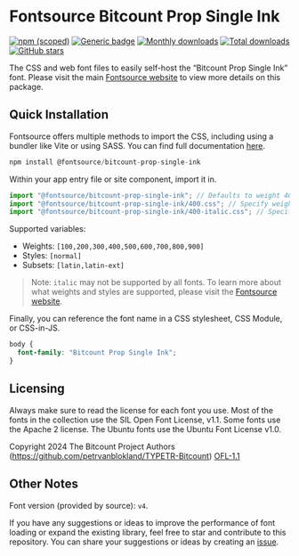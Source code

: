 # Fontsource Bitcount Prop Single Ink

[![npm (scoped)](https://img.shields.io/npm/v/@fontsource/bitcount-prop-single-ink?color=brightgreen)](https://www.npmjs.com/package/@fontsource/bitcount-prop-single-ink) [![Generic badge](https://img.shields.io/badge/fontsource-passing-brightgreen)](https://github.com/fontsource/fontsource) [![Monthly downloads](https://badgen.net/npm/dm/@fontsource/bitcount-prop-single-ink)](https://github.com/fontsource/fontsource) [![Total downloads](https://badgen.net/npm/dt/@fontsource/bitcount-prop-single-ink)](https://github.com/fontsource/fontsource) [![GitHub stars](https://img.shields.io/github/stars/fontsource/fontsource.svg?style=social&label=Star)](https://github.com/fontsource/fontsource/stargazers)

The CSS and web font files to easily self-host the “Bitcount Prop Single Ink” font. Please visit the main [Fontsource website](https://fontsource.org/fonts/bitcount-prop-single-ink) to view more details on this package.

## Quick Installation

Fontsource offers multiple methods to import the CSS, including using a bundler like Vite or using SASS. You can find full documentation [here](https://fontsource.org/docs/getting-started/introduction).

```javascript
npm install @fontsource/bitcount-prop-single-ink
```

Within your app entry file or site component, import it in.

```javascript
import "@fontsource/bitcount-prop-single-ink"; // Defaults to weight 400
import "@fontsource/bitcount-prop-single-ink/400.css"; // Specify weight
import "@fontsource/bitcount-prop-single-ink/400-italic.css"; // Specify weight and style
```

Supported variables:
- Weights: `[100,200,300,400,500,600,700,800,900]`
- Styles: `[normal]`
- Subsets: `[latin,latin-ext]`

> Note: `italic` may not be supported by all fonts. To learn more about what weights and styles are supported, please visit the [Fontsource website](https://fontsource.org/fonts/bitcount-prop-single-ink).

Finally, you can reference the font name in a CSS stylesheet, CSS Module, or CSS-in-JS.

```css
body {
  font-family: "Bitcount Prop Single Ink";
}
```

## Licensing
Always make sure to read the license for each font you use. Most of the fonts in the collection use the SIL Open Font License, v1.1. Some fonts use the Apache 2 license. The Ubuntu fonts use the Ubuntu Font License v1.0.

Copyright 2024 The Bitcount Project Authors (https://github.com/petrvanblokland/TYPETR-Bitcount)
[OFL-1.1](https://openfontlicense.org)

## Other Notes
Font version (provided by source): `v4`.

If you have any suggestions or ideas to improve the performance of font loading or expand the existing library, feel free to star and contribute to this repository. You can share your suggestions or ideas by creating an [issue](https://github.com/fontsource/fontsource/issues).